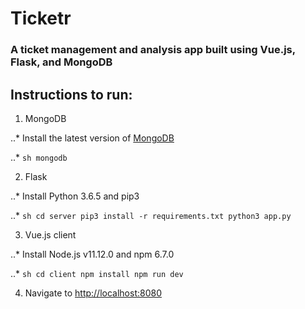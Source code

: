 # Ticketr

### A ticket management and analysis app built using Vue.js, Flask, and MongoDB


## Instructions to run:

1. MongoDB

..* Install the latest version of [MongoDB](https://www.mongodb.com/)

..* ```sh
    mongodb
    ```

2. Flask

..* Install Python 3.6.5 and pip3

..* ```sh
    cd server
    pip3 install -r requirements.txt
    python3 app.py
    ```

3. Vue.js client

..* Install Node.js v11.12.0 and npm 6.7.0

..* ```sh
    cd client
    npm install
    npm run dev
    ```

4. Navigate to [http://localhost:8080](http://localhost:8080)
